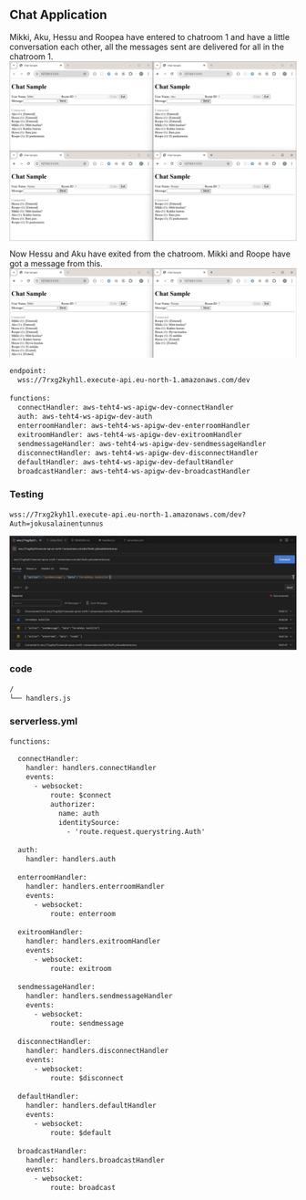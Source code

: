 ## Chat Application


Mikki, Aku, Hessu and Roopea have entered to chatroom 1 and have a little conversation each other, all the messages sent are delivered for all in the chatroom 1.
<img src="./img/chat_1.png" alt="image 1" width="800" style="display: block; margin: 0;"/>

Now Hessu and Aku have exited from the chatroom. Mikki and Roope have got a message from this.
<img src="./img/chat_2.png" alt="image 1" width="800" style="display: block; margin: 0;"/>

```
endpoint: 
  wss://7rxg2kyh1l.execute-api.eu-north-1.amazonaws.com/dev

functions:
  connectHandler: aws-teht4-ws-apigw-dev-connectHandler
  auth: aws-teht4-ws-apigw-dev-auth
  enterroomHandler: aws-teht4-ws-apigw-dev-enterroomHandler
  exitroomHandler: aws-teht4-ws-apigw-dev-exitroomHandler
  sendmessageHandler: aws-teht4-ws-apigw-dev-sendmessageHandler
  disconnectHandler: aws-teht4-ws-apigw-dev-disconnectHandler
  defaultHandler: aws-teht4-ws-apigw-dev-defaultHandler
  broadcastHandler: aws-teht4-ws-apigw-dev-broadcastHandler
```

### Testing
```
wss://7rxg2kyh1l.execute-api.eu-north-1.amazonaws.com/dev?Auth=jokusalainentunnus
```
<img src="./img/chat_3.png" alt="image 1" width="800" style="display: block; margin: 0;"/>




### code
```
/
└── handlers.js    
```

### serverless.yml 

`functions:`
```
  connectHandler:
    handler: handlers.connectHandler
    events:
      - websocket:
          route: $connect
          authorizer:
            name: auth
            identitySource:
              - 'route.request.querystring.Auth'

  auth:
    handler: handlers.auth

  enterroomHandler:
    handler: handlers.enterroomHandler
    events:
      - websocket:
          route: enterroom

  exitroomHandler:
    handler: handlers.exitroomHandler
    events:
      - websocket:
          route: exitroom

  sendmessageHandler:
    handler: handlers.sendmessageHandler
    events:
      - websocket:
          route: sendmessage

  disconnectHandler:
    handler: handlers.disconnectHandler
    events:
      - websocket:
          route: $disconnect

  defaultHandler:
    handler: handlers.defaultHandler
    events:
      - websocket:
          route: $default

  broadcastHandler:
    handler: handlers.broadcastHandler
    events:
      - websocket:
          route: broadcast
```

